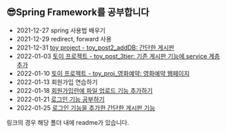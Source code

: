 ## 😎Spring Framework를 공부합니다
- 2021-12-27 spring 사용법 배우기
- 2021-12-29 redirect, forward 사용
- 2021-12-31 [toy project - toy_post2_addDB: 간단한 게시판]
- 2022-01-03 [토이 프로젝트 - toy_post_3tier: 기존 게시판 기능에 service 계층 추가]
- 2022-01-10 [토이 프로젝트 - toy_proj_영화예약: 영화예약 웹페이지]
- 2022-01-13 회원가입 연습하기
- 2022-01-18 [회원가입란에 파일 업로드 기능 추가하기]
- 2022-01-21 [로그인 기능 공부하기]
- 2022-01-25 [로그인 기능을 추가한 간단한 게시판 기능]

링크의 경우 해당 폴더 내에 readme가 있습니다.

[toy project - toy_post2_addDB: 간단한 게시판]:https://github.com/pengnim/studySpring/tree/main/toy_post2_addDB
[토이 프로젝트 - toy_post_3tier: 기존 게시판 기능에 service 계층 추가]:https://github.com/pengnim/studySpring/tree/main/toy_post_3tier
[토이 프로젝트 - toy_proj_영화예약: 영화예약 웹페이지]:https://github.com/pengnim/studySpring/tree/main/toy_proj_%EC%98%81%ED%99%94%EC%98%88%EC%95%BD
[회원가입란에 파일 업로드 기능 추가하기]:https://github.com/pengnim/studySpring/tree/main/%ED%9A%8C%EC%9B%90%EA%B4%80%EB%A6%AC(%EC%9D%B4%EB%AF%B8%EC%A7%80%EC%97%85%EB%A1%9C%EB%93%9C)
[로그인 기능 공부하기]:https://github.com/pengnim/studySpring/tree/main/%EB%A1%9C%EA%B7%B8%EC%9D%B8%EA%B4%80%EB%A6%AC
[로그인 기능을 추가한 간단한 게시판 기능]:https://github.com/pengnim/studySpring/tree/main/%EB%A1%9C%EA%B7%B8%EC%9D%B8%2B%EA%B2%8C%EC%8B%9C%ED%8C%90

